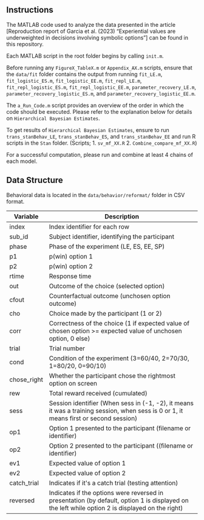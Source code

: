 ## Instructions
The MATLAB code used to analyze the data presented in the article [Reproduction report of Garcia et al. (2023) “Experiential values are underweighted in decisions involving symbolic options”] can be found in this repository.

Each MATLAB script in the root folder begins by calling ```init.m```.

Before running any ```FigureX_TableX.m``` or ```Appendix_AX.m``` scripts, ensure that the ```data/fit``` folder contains the output from running ```fit_LE.m```, ```fit_logistic_ES.m```,  ```fit_logistic_EE.m```, ```fit_repl_LE.m```, ```fit_repl_logistic_ES.m```,  ```fit_repl_logistic_EE.m```, ```parameter_recovery_LE.m```, ```parameter_recovery_logistic_ES.m```, and  ```parameter_recovery_logistic_EE.m```.

The ```a_Run_Code.m``` script provides an overview of the order in which the code should be executed. Please refer to the explanation below for details on ```Hierarchical Bayesian Estimates```.

To get results of ```Hierarchical Bayesian Estimates```, ensure to run  ```trans_stanBehav_LE```, ```trans_stanBehav_ES```, and ```trans_stanBehav_EE``` and run R scripts in the ```Stan``` folder. 
(Scripts; 1. ```sv_mf_XX.R``` 2. ```Combine_compare_mf_XX.R```) 

For a successful computation, please run and combine at least 4 chains of each model.

## Data Structure
Behavioral data is located in the ```data/behavior/reformat/``` folder in CSV format.


| Variable    | Description                                                                                                     |
|-------------|-----------------------------------------------------------------------------------------------------------------|
| index       | Index identifier for each row                                                                                   |
| sub_id      | Subject identifier, identifying the participant                                                                 |
| phase       | Phase of the experiment (LE, ES, EE, SP)                                                                        |
| p1          | p(win) option 1                                                                                                 |
| p2          | p(win) option 2                                                                                                 |
| rtime       | Response time                                                                                                   |
| out         | Outcome of the choice (selected option)                                                                         |
| cfout       | Counterfactual outcome (unchosen option outcome)                                                               |
| cho         | Choice made by the participant (1 or 2)                                                                         |
| corr        | Correctness of the choice (1 if expected value of chosen option >= expected value of unchosen option, 0 else) |
| trial       | Trial number                                                                                                    |
| cond        | Condition of the experiment (3=60/40, 2=70/30, 1=80/20, 0=90/10)                                                 |
| chose_right | Whether the participant chose the rightmost option on screen                                                    |
| rew         | Total reward received (cumulated)                                                                               |
| sess        | Session identifier (When sess in (-1, -2), it means it was a training session, when sess is 0 or 1, it means first or second session) |
| op1         | Option 1 presented to the participant (filename or identifier)                                                   |
| op2         | Option 2 presented to the participant ((filename or identifier)                                                  |
| ev1         | Expected value of option 1                                                                                      |
| ev2         | Expected value of option 2                                                                                      |
| catch_trial | Indicates if it's a catch trial (testing attention)                                                              |
| reversed    | Indicates if the options were reversed in presentation (by default, option 1 is displayed on the left while option 2 is displayed on the right) |

